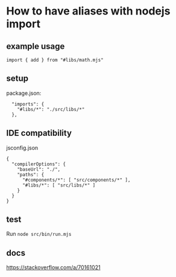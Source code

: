# How to have aliases with nodejs import

## example usage

`import { add } from "#libs/math.mjs"`

## setup

package.json:

```
  "imports": {
    "#libs/*": "./src/libs/*"
  },
```

## IDE compatibility

jsconfig.json
```
{
  "compilerOptions": {
    "baseUrl": "./",
    "paths": {
      "#components/*": [ "src/components/*" ],
      "#libs/*": [ "src/libs/*" ]
    }
  }
}
```

## test

Run `node src/bin/run.mjs `

## docs

https://stackoverflow.com/a/70161021